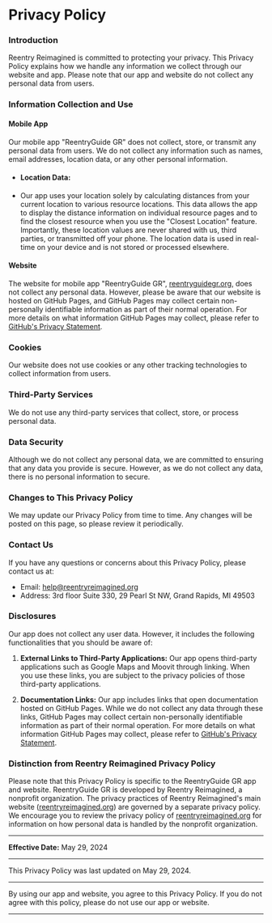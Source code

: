 # Privacy Policy

### Introduction

Reentry Reimagined is committed to protecting your privacy. This Privacy Policy explains how we handle any information we collect through our website and app. Please note that our app and website do not collect any personal data from users.

### Information Collection and Use

#### Mobile App

Our mobile app "ReentryGuide GR" does not collect, store, or transmit any personal data from users. We do not collect any information such as names, email addresses, location data, or any other personal information.

- #### Location Data: 
- Our app uses your location solely by calculating distances from your current location to various resource locations. This data allows the app to display the distance information on individual resource pages and to find the closest resource when you use the "Closest Location" feature. Importantly, these location values are never shared with us, third parties, or transmitted off your phone. The location data is used in real-time on your device and is not stored or processed elsewhere. 

#### Website

The website for mobile app "ReentryGuide GR", [reentryguidegr.org](https://reentryguidegr.org), does not collect any personal data. However, please be aware that our website is hosted on GitHub Pages, and GitHub Pages may collect certain non-personally identifiable information as part of their normal operation. For more details on what information GitHub Pages may collect, please refer to [GitHub's Privacy Statement](https://docs.github.com/en/github/site-policy/github-privacy-statement).

### Cookies

Our website does not use cookies or any other tracking technologies to collect information from users.

### Third-Party Services

We do not use any third-party services that collect, store, or process personal data.

### Data Security

Although we do not collect any personal data, we are committed to ensuring that any data you provide is secure. However, as we do not collect any data, there is no personal information to secure.

### Changes to This Privacy Policy

We may update our Privacy Policy from time to time. Any changes will be posted on this page, so please review it periodically.

### Contact Us

If you have any questions or concerns about this Privacy Policy, please contact us at:

- Email: help@reentryreimagined.org
- Address: 3rd floor Suite 330, 29 Pearl St NW, Grand Rapids, MI 49503

### Disclosures

Our app does not collect any user data. However, it includes the following functionalities that you should be aware of:

1. **External Links to Third-Party Applications:** Our app opens third-party applications such as Google Maps and Moovit through linking. When you use these links, you are subject to the privacy policies of those third-party applications.

2. **Documentation Links:** Our app includes links that open documentation hosted on GitHub Pages. While we do not collect any data through these links, GitHub Pages may collect certain non-personally identifiable information as part of their normal operation. For more details on what information GitHub Pages may collect, please refer to [GitHub's Privacy Statement](https://docs.github.com/en/github/site-policy/github-privacy-statement).

### Distinction from Reentry Reimagined Privacy Policy

Please note that this Privacy Policy is specific to the ReentryGuide GR app and website. ReentryGuide GR is developed by Reentry Reimagined, a nonprofit organization. The privacy practices of Reentry Reimagined's main website ([reentryreimagined.org](https://reentryreimagined.org)) are governed by a separate privacy policy. We encourage you to review the privacy policy of [reentryreimagined.org](https://reentryreimagined.org) for information on how personal data is handled by the nonprofit organization.

---

**Effective Date:** May 29, 2024

---

This Privacy Policy was last updated on May 29, 2024.

---

By using our app and website, you agree to this Privacy Policy. If you do not agree with this policy, please do not use our app or website.

---